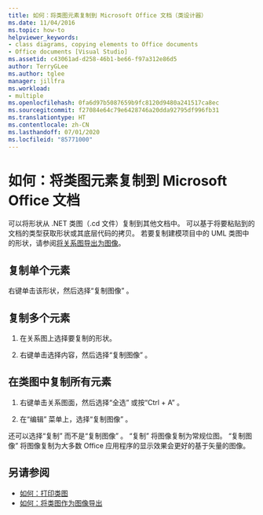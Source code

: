 ```yaml
---
title: 如何：将类图元素复制到 Microsoft Office 文档（类设计器）
ms.date: 11/04/2016
ms.topic: how-to
helpviewer_keywords:
- class diagrams, copying elements to Office documents
- Office documents [Visual Studio]
ms.assetid: c43061ad-d258-46b1-be66-f97a312e86d5
author: TerryGLee
ms.author: tglee
manager: jillfra
ms.workload:
- multiple
ms.openlocfilehash: 0fa6d97b5087659b9fc8120d9480a241517ca8ec
ms.sourcegitcommit: f27084e64c79e6428746a20dda92795df996fb31
ms.translationtype: HT
ms.contentlocale: zh-CN
ms.lasthandoff: 07/01/2020
ms.locfileid: "85771000"
---
```

# <a name="how-to-copy-class-diagram-elements-to-a-microsoft-office-document"></a>如何：将类图元素复制到 Microsoft Office 文档

可以将形状从 .NET 类图（.cd  文件）复制到其他文档中。 可以基于将要粘贴到的文档的类型获取形状或其底层代码的拷贝。 若要复制建模项目中的 UML 类图中的形状，请参阅[将关系图导出为图像](../../modeling/export-diagrams-as-images.md)。

## <a name="copy-a-single-element"></a>复制单个元素

右键单击该形状，然后选择“复制图像”  。

## <a name="copy-several-elements"></a>复制多个元素

1. 在关系图上选择要复制的形状。

2. 右键单击选择内容，然后选择“复制图像”  。

## <a name="copy-all-the-elements-in-a-class-diagram"></a>在类图中复制所有元素

1. 右键单击关系图面，然后选择“全选”  或按“Ctrl + A”  。

2. 在“编辑”  菜单上，选择“复制图像”  。

还可以选择“复制”  而不是“复制图像”  。 “复制”  将图像复制为常规位图。 “复制图像”  将图像复制为大多数 Office 应用程序的显示效果会更好的基于矢量的图像。

## <a name="see-also"></a>另请参阅

- [如何：打印类图](how-to-print-class-diagrams.md)
- [如何：将类图作为图像导出](how-to-export-class-diagrams-as-images.md)
